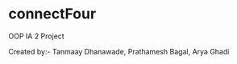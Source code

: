 # connectFour
OOP IA 2 Project

Created by:-
 Tanmaay Dhanawade, Prathamesh Bagal, Arya Ghadi
  
  
  
  
  
  
  
  
  
  
  
  
  
  
  
  

